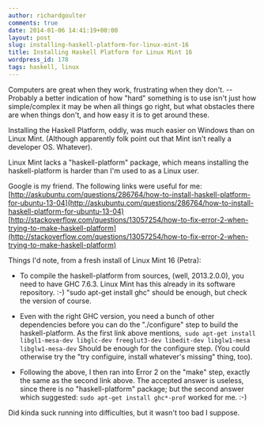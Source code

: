 ```yaml
---
author: richardgoulter
comments: true
date: 2014-01-06 14:41:19+00:00
layout: post
slug: installing-haskell-platform-for-linux-mint-16
title: Installing Haskell Platform for Linux Mint 16
wordpress_id: 178
tags: haskell, linux
---
```


Computers are great when they work, frustrating when they don't. -- Probably a better indication of how "hard" something is to use isn't just how simple/complex it may be when all things go right, but what obstacles there are when things don't, and how easy it is to get around these.

Installing the Haskell Platform, oddly, was much easier on Windows than on Linux Mint. (Although apparently folk point out that Mint isn't really a developer OS. Whatever).

Linux Mint lacks a "haskell-platform" package, which means installing the haskell-platform is harder than I'm used to as a Linux user.

Google is my friend.
The following links were useful for me:
[http://askubuntu.com/questions/286764/how-to-install-haskell-platform-for-ubuntu-13-04](http://askubuntu.com/questions/286764/how-to-install-haskell-platform-for-ubuntu-13-04)
[http://stackoverflow.com/questions/13057254/how-to-fix-error-2-when-trying-to-make-haskell-platform](http://stackoverflow.com/questions/13057254/how-to-fix-error-2-when-trying-to-make-haskell-platform)

Things I'd note, from a fresh install of Linux Mint 16 (Petra):



	
  * To compile the haskell-platform from sources, (well, 2013.2.0.0), you need to have GHC 7.6.3.
Linux Mint has this already in its software repository. :-)
"sudo apt-get install ghc" should be enough, but check the version of course.

	
  * Even with the right GHC version, you need a bunch of other dependencies before you can do the "./configure" step to build the haskell-platform.
As the first link above mentions,`
sudo apt-get install libgl1-mesa-dev libglc-dev freeglut3-dev libedit-dev libglw1-mesa libglw1-mesa-dev`
Should be enough for the configure step. (You could otherwise try the "try configuire, install whatever's missing" thing, too).

	
  * Following the above, I then ran into Error 2 on the "make" step, exactly the same as the second link above.
The accepted answer is useless, since there is no "haskell-platform" package; but the second answer which suggested:
`sudo apt-get install ghc*-prof`
worked for me. :-)


Did kinda suck running into difficulties, but it wasn't too bad I suppose.
